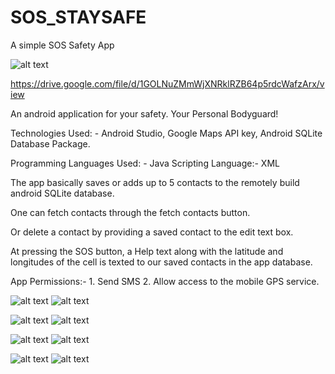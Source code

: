 # SOS_STAYSAFE
A simple SOS Safety App

![alt text](https://github.com/Millennium-stack/SOS_STAYSAFE/blob/safety/images/app_logo.jpg?raw=true)

https://drive.google.com/file/d/1GOLNuZMmWjXNRklRZB64p5rdcWafzArx/view

An android application for your safety. Your Personal Bodyguard!

Technologies Used: - Android Studio, Google Maps API key, Android SQLite Database Package.

Programming Languages Used: - Java 
Scripting Language:- XML

The app basically saves or adds up to 5 contacts to the remotely build android SQLite database.

One can fetch contacts through the fetch contacts button.

Or delete a contact by providing a saved contact to the edit text box.

At pressing the SOS button, a Help text along with the latitude and longitudes of the cell is texted to our saved contacts in the app database.

App Permissions:- 1. Send SMS 2. Allow access to the mobile GPS service.

![alt text](https://github.com/Millennium-stack/SOS_STAYSAFE/blob/safety/images/safety_app1.jpg?raw=true) ![alt text](https://github.com/Millennium-stack/SOS_STAYSAFE/blob/safety/images/safety_app2.jpg?raw=true)

![alt text](https://github.com/Millennium-stack/SOS_STAYSAFE/blob/safety/images/safety_app5.jpg?raw=true) ![alt text](https://github.com/Millennium-stack/SOS_STAYSAFE/blob/safety/images/safety_app6.jpg?raw=true)

![alt text](https://github.com/Millennium-stack/SOS_STAYSAFE/blob/safety/images/safety_app7.jpg?raw=true) ![alt text](https://github.com/Millennium-stack/SOS_STAYSAFE/blob/safety/images/safety_app8.jpg?raw=true)

![alt text](https://github.com/Millennium-stack/SOS_STAYSAFE/blob/safety/images/safety_app9.jpg?raw=true) ![alt text](https://github.com/Millennium-stack/SOS_STAYSAFE/blob/safety/images/safety_app10.jpg?raw=true)

